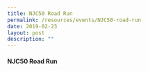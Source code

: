 ```yaml
---
title: NJC50 Road Run
permalink: /resources/events/NJC50-road-run
date: 2019-02-23
layout: post
description: ""
---
```

#### NJC50 Road Run